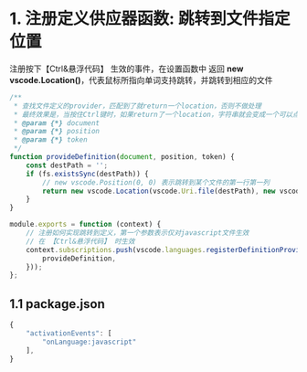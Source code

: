# 1. 注册定义供应器函数: 跳转到文件指定位置
注册按下【Ctrl&悬浮代码】 生效的事件，在设置函数中 返回 **new vscode.Location()**，代表鼠标所指向单词支持跳转，并跳转到相应的文件

```js
/**
 * 查找文件定义的provider，匹配到了就return一个location，否则不做处理
 * 最终效果是，当按住Ctrl键时，如果return了一个location，字符串就会变成一个可以点击的链接，否则无任何效果
 * @param {*} document 
 * @param {*} position 
 * @param {*} token 
 */
function provideDefinition(document, position, token) {
    const destPath = '';
    if (fs.existsSync(destPath)) {
        // new vscode.Position(0, 0) 表示跳转到某个文件的第一行第一列
        return new vscode.Location(vscode.Uri.file(destPath), new vscode.Position(0, 0));
    }
}

module.exports = function (context) {
    // 注册如何实现跳转到定义，第一个参数表示仅对javascript文件生效
    // 在 【Ctrl&悬浮代码】 时生效
    context.subscriptions.push(vscode.languages.registerDefinitionProvider(['javascript'], {
        provideDefinition,
    }));
};
```

## 1.1 package.json
```js
{
    "activationEvents": [
		"onLanguage:javascript"
	],
}
```